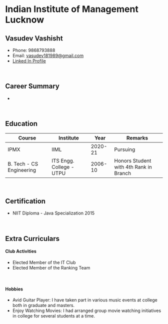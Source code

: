 # Indian Institute of Management Lucknow

## Vasudev Vashisht
- Phone: 9868793888
- Email: vasudev181989@gmail.com
- <a href="https://www.linkedin.com/in/vasudev-vashisht-0b377959/">Linked In Profile</a>

<br>

## Career Summary
- 

<br>

## Education
<table>
	<thead>
		<tr>
			<th>Course</th>
			<th>Institute</th>
			<th>Year</th>
			<th>Remarks</th>
		</tr>
	</thead>
	<tbody>
		<tr>
			<td>IPMX</td>
			<td>IIML</td>
			<td>2020-21</td>
			<td>Pursuing</td>
		</tr>
		<tr>
			<td>B. Tech - CS Engineering</td>
			<td>ITS Engg. College - UTPU</td>
			<td>2006-10</td>
			<td>Honors Student with 4th Rank in Branch</td>
		</tr>
	</tbody>
</table>

<br>

## Certification
- NIIT Diploma - Java Specialization 2015

<br>

## Extra Curriculars
#### Club Activities
- Elected Member of the IT Club
- Elected Member of the Ranking Team

<br>

#### Hobbies
- Avid Guitar Player: I have taken part in various music events at college both in graduate and masters.
- Enjoy Watching Movies: I had arranged group movie watching initiatives in college for several students at a time.   